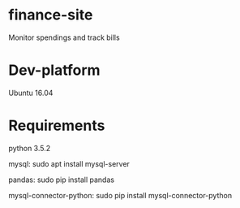# finance-site
Monitor spendings and track bills

# Dev-platform
Ubuntu 16.04

# Requirements
python 3.5.2

mysql: sudo apt install mysql-server

pandas: sudo pip install pandas

mysql-connector-python: sudo pip install mysql-connector-python